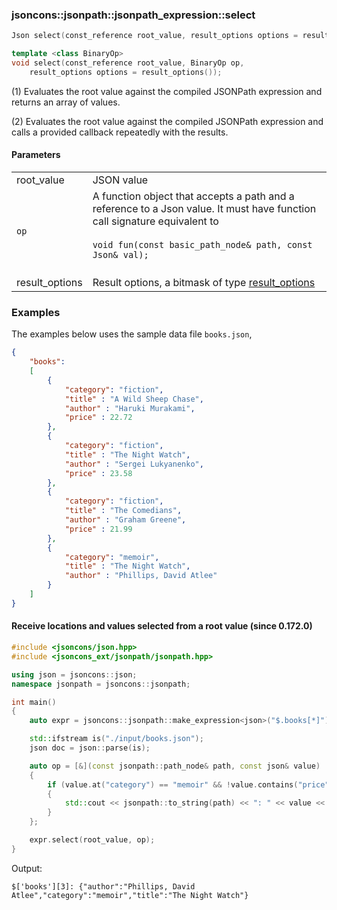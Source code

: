 ### jsoncons::jsonpath::jsonpath_expression::select

```cpp
Json select(const_reference root_value, result_options options = result_options()); (1) (since 0.172.0)
```

```cpp
template <class BinaryOp>
void select(const_reference root_value, BinaryOp op, 
    result_options options = result_options());                                     (2) (since 0.172.0)
```

(1) Evaluates the root value against the compiled JSONPath expression and returns an array of values.

(2) Evaluates the root value against the compiled JSONPath expression and calls a provided
callback repeatedly with the results.

#### Parameters

<table>
  <tr>
    <td>root_value</td>
    <td>JSON value</td> 
  </tr>
  <tr>
    <td><code>op</code></td>
    <td>A function object that accepts a path and a reference to a Json value. 
It must have function call signature equivalent to
<br/><br/><code>void fun(const basic_path_node<Json::char_type>& path, const Json& val);</code><br/><br/>
  </tr>
  <tr>
    <td>result_options</td>
    <td>Result options, a bitmask of type <a href="result_options.md">result_options</></td> 
  </tr>
</table>

### Examples

The examples below uses the sample data file `books.json`, 

```json
{
    "books":
    [
        {
            "category": "fiction",
            "title" : "A Wild Sheep Chase",
            "author" : "Haruki Murakami",
            "price" : 22.72
        },
        {
            "category": "fiction",
            "title" : "The Night Watch",
            "author" : "Sergei Lukyanenko",
            "price" : 23.58
        },
        {
            "category": "fiction",
            "title" : "The Comedians",
            "author" : "Graham Greene",
            "price" : 21.99
        },
        {
            "category": "memoir",
            "title" : "The Night Watch",
            "author" : "Phillips, David Atlee"
        }
    ]
}
```

#### Receive locations and values selected from a root value (since 0.172.0)

```cpp
#include <jsoncons/json.hpp>
#include <jsoncons_ext/jsonpath/jsonpath.hpp>

using json = jsoncons::json;
namespace jsonpath = jsoncons::jsonpath;

int main()
{
    auto expr = jsoncons::jsonpath::make_expression<json>("$.books[*]");

    std::ifstream is("./input/books.json");
    json doc = json::parse(is);

    auto op = [&](const jsonpath::path_node& path, const json& value)
    {
        if (value.at("category") == "memoir" && !value.contains("price"))
        {
            std::cout << jsonpath::to_string(path) << ": " << value << "\n";
        }
    };

    expr.select(root_value, op);
}
```
Output:
```
$['books'][3]: {"author":"Phillips, David Atlee","category":"memoir","title":"The Night Watch"}
```


